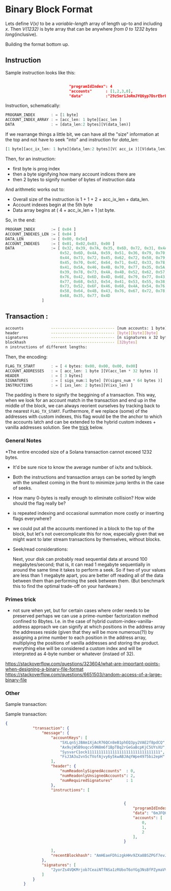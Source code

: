 
# Binary Block Format

Lets define _V(x)_ to be a _variable-length_ array of length up-to and including _x_. Then _V(1232)_ is byte array that can be anywhere _from 0 to 1232 bytes long_(inclusive).

Building the format bottom up.


## Instruction

Sample instruction looks like this:
```json

                            "programIdIndex": 4
                            "accounts"      : [1,2,3,0],
                            "data"          :"29z5mr1JoRmJYQ6yp7DsrEbrPynEpLdqB3xAAZFKpw5ZW9xsJKRbWmvBmMnywCGwhSTASU8BsRoFhJTvUXdKCvgrxDh5wM",

```
Instruction, schematically:
```rust
PROGRAM_INDEX       : = [1 byte]
ACCOUNT_INDEX_ARRAY : = [acc_len: 1 byte][acc_len ]
DATA                : = [data_len:2 bytes][V(data_len)]
```
If we rearrange things a little bit, we can have all the "size" information at the top and not have to seek "into" and instruction for _data\_len_:
```rust
[1 byte][acc_ix_len: 1 byte][data_len:2 bytes][V( acc_ix )][V(data_len)]
```
Then, for  an instruction:
- first byte is prog index
- then a byte signifying how many account indices there are
- then 2 bytes to signify number of bytes of instruction data

And arithmetic works out to: 

+ Overall size of the instruction is 1 + 1 + 2 + acc_ix_len  + data_len.
+ Account indexes begin at the 5th byte
+ Data array begins at ( 4 + acc_ix_len + 1 )st byte.


So, in the end:

```rust
PROGRAM_INDEX       := [ 0x04 ]                                                # <----- prog_ix
ACCOUNT_INDEXES_LEN := [ 0x04 ]                                                # <----- accixs.len
DATA_LEN            := [ 0x00, 0x5e]                                           # <----- ixdata.len
ACCOUNT_INDEXES     := [ 0x01, 0x02,0x03, 0x00 ]                               # <----- accixs
DATA                := [ 0x32, 0x39, 0x7A, 0x35, 0x6D, 0x72, 0x31, 0x4A, 0x6F, # .
                        0x52, 0x6D, 0x4A, 0x59, 0x51, 0x36, 0x79, 0x70, 0x37, # |
                        0x44, 0x73, 0x72, 0x45, 0x62, 0x72, 0x50, 0x79, 0x6E, # | 
                        0x45, 0x70, 0x4C, 0x64, 0x71, 0x42, 0x33, 0x78, 0x41, # | 
                        0x41, 0x5A, 0x46, 0x4B, 0x70, 0x77, 0x35, 0x5A, 0x57, # |
                        0x39, 0x78, 0x73, 0x4A, 0x4B, 0x52, 0x62, 0x57, 0x6D, # |-- ixdata
                        0x76, 0x42, 0x6D, 0x4D, 0x6E, 0x79, 0x77, 0x43, 0x47, # | 
                        0x77, 0x68, 0x53, 0x54, 0x41, 0x53, 0x55, 0x38, 0x42, # |
                        0x73, 0x52, 0x6F, 0x46, 0x68, 0x4A, 0x54, 0x76, 0x55, # |
                        0x58, 0x64, 0x4B, 0x43, 0x76, 0x67, 0x72, 0x78, 0x44, # |
                        0x68, 0x35, 0x77, 0x4D                                # .
                ]
```





## Transaction :

```bash
accounts            ---------------------------- [num accounts: 1 byte][num x 32bytes]
header              ---------------------------- [byte][byte][byte]
signatures          ---------------------------- [n signatures x 32 bytes]
blockhash           ---------------------------- [32bytes]
n instructions of different lengths:
```


Then, the encoding:
```rust
FLAG_TX_START       : = [ 4 bytes: 0x00, 0x00, 0x00, 0x00]
ACCOUNT_ADDRESSES   : = [ acc_len: 1 byte ][V(acc_len * 32 bytes )]
HEADER              : = [ 3 bytes]
SIGNATURES          : = [ sigs_num:1 byte] [V(signs_num * 64 bytes )]
INSTRUCTIONS        : = [ ixs_len: 2 bytes][V(ixs_len) ]
```

The padding is there to signify the beggining of a transaction. This way, when we look for an account match in the transaction and end up in the middle of the block, we can always reorient ourselves by tracking back to the nearest `FLAG_TX_START`. Furthermore, if we replace (some) of the addresses with custom indexes, this flag would be the the anchor to which the accounts latch and can be extended to the hybrid custom indexes + vanilla addresses solution. See the [trick](#primes-trick) below.





### General Notes

*The entire encoded size of a Solana transaction cannot exceed 1232 bytes.

- It'd be sure nice to know the average number of ix/tx and tx/block.

- Both the instructions and transaction arrays can be sorted by length with the smallest coming in the front to minimize jump lenths in the case of seeks.

- How many 0-bytes is really enough to eliminate collision? How wide should the flag really be?

- is repeated indexing and occasional summation more costly or inserting flags everywhere?

- we could put all the accounts mentioned in a block to the top of the block, but let's not overcomplicate this for now, especially given that we might want to later stream transactions by themselves, without blocks.



- Seek/read considerations:


    Next, your disk can probably read sequential data at around 100 megabytes/second; that is, it can read 1 megabyte sequentially in around the same time it takes to perform a seek. So if two of your values are less than 1 megabyte apart, you are better off reading all of the data between them than performing the seek between them. (But benchmark this to find the optimal trade-off on your hardware.)


### Primes trick 

- not sure when yet, but for certain cases where order needs to be preserved perhaps we can use a prime-number factorization method confined to 8bytes. I.e. in the case of hybrid custom-index-vanilla-address approach we can signify at which positions in the address array the addresses reside (given that they will be more numerous(?)) by assigning a prime number to each position in the address array, multiplying the positions of vanilla addresses and storing the product. everything else will be considered a custom index and will be interpreted as 4-byte number or whatever (instaed of 32).



https://stackoverflow.com/questions/323604/what-are-important-points-when-designing-a-binary-file-format
https://stackoverflow.com/questions/6651503/random-access-of-a-large-binary-file

### Other 

Sample transaction:

Sample transaction:

```json
{
            "transaction": {
                "message": {
                    "accountKeys": [
                        "5XLqnSjJBAm1XjAcR76QCn8eB1phEQ3py2VAE2f8pdCQ",
                        "Ax9ujW5B9oqcv59N8m6f1BpTBq2rGeGaBcpKjC5UYsXU",
                        "SysvarC1ock11111111111111111111111111111111",
                        "FsJ3A3u2vn5cTVofAjvy6y5kwABJAqYWpe4975bi2epH"
                    ],
                    "header": {
                        "numReadonlySignedAccounts"  : 0,
                        "numReadonlyUnsignedAccounts": 2,
                        "numRequiredSignatures"      : 1
                    },
                    "instructions": [


                                                    {
                                                        "programIdIndex": 3,
                                                        "data": "6mJFQCt94hG4CKNYKgVcwqt6CaTGZTpekyvwA3NfDoknSEPiZm6dYb",
                                                        "accounts": [
                                                            0,
                                                            1,
                                                            2
                                                        ],
                                                    }

                    ],
                    "recentBlockhash": "AmHEaeFDhizgkHHv9ZXa8BSZPGf7evJc2UhCPr8KznaM"
                },
                "signatures": [
                    "2yorZs4VQKMrjob7CeaiNTfNSa1zRUboT6oYGg3NsBfPZymaVVBAtnVGVanN8HXt3crC9tCLy6RNoshQTN3DMndi"
                ]
            }
        }

```